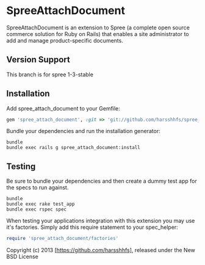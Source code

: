 SpreeAttachDocument
====================

SpreeAttachDocument is an extension to Spree (a complete open source commerce solution for Ruby on Rails) that enables a site administrator to add and manage product-specific documents.


Version Support 
------------

This branch is for spree 1-3-stable


Installation
------------

Add spree_attach_document to your Gemfile:

```ruby
gem 'spree_attach_document', :git => 'git://github.com/harsshhfs/spree_attach_document.git', :branch => "1-3-stable"
```

Bundle your dependencies and run the installation generator:

```shell
bundle
bundle exec rails g spree_attach_document:install
```

Testing
-------

Be sure to bundle your dependencies and then create a dummy test app for the specs to run against.

```shell
bundle
bundle exec rake test_app
bundle exec rspec spec
```

When testing your applications integration with this extension you may use it's factories.
Simply add this require statement to your spec_helper:

```ruby
require 'spree_attach_document/factories'
```

Copyright (c) 2013 [https://github.com/harsshhfs], released under the New BSD License
